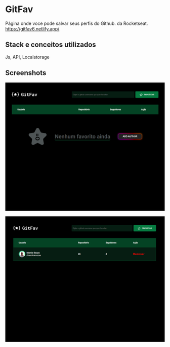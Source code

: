 # GitFav
 Página onde voce pode salvar seus perfis do Github. da Rocketseat. 
https://gitfav6.netlify.app/

## Stack  e conceitos utilizados

Js, API, Localstorage




## Screenshots

![App Screenshot](https://github.com/marciosouzaa/GitFav/blob/main/image/prt2.png?raw=true/)

![App Screenshot](https://github.com/marciosouzaa/GitFav/blob/main/image/prt1.png?raw=true/)
